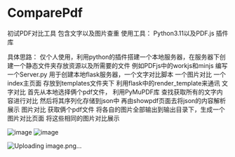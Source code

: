 # ComparePdf

初试PDF对比工具  包含文字以及图片查重
使用工具： Python3.11以及PDF.js 插件库

具体思路： 仅个人使用，利用python的插件搭建一个本地服务器，在服务器下创建一个静态文件夹存放资源以及所需要的文件 例如PDFjs中的workjs和minjs
          编写一个Server.py 用于创建本地flask服务器，一个文字对比脚本 一个图片对比  一个index主页面 存放到templates文件夹下 利用flask中的render_template来通讯
          文字对比 首先从本地选择俩个pdf文件， 利用PyMuPDF库 查找获取所有的文字内容进行对比 然后将其序列化存储到json中 再由showpdf页面去将json的内容解析展示
          图片对比 获取俩个pdf文件 将各自的图片全部输出到输出目录下，生成一个图片对比页面 将这些相同的图片对比展示

![image](https://github.com/user-attachments/assets/ae88cc66-c95c-4a3f-9e5c-3895e458fd66)
![image](https://github.com/user-attachments/assets/cf1fab40-1e03-478b-b1b0-03532f39e337)

![Uploading image.png…]()

